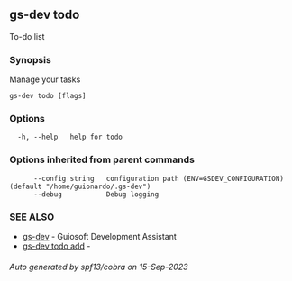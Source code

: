 ## gs-dev todo

To-do list

### Synopsis

Manage your tasks

```
gs-dev todo [flags]
```

### Options

```
  -h, --help   help for todo
```

### Options inherited from parent commands

```
      --config string   configuration path (ENV=GSDEV_CONFIGURATION) (default "/home/guionardo/.gs-dev")
      --debug           Debug logging
```

### SEE ALSO

* [gs-dev](gs-dev.md)	 - Guiosoft Development Assistant
* [gs-dev todo add](gs-dev_todo_add.md)	 -

###### Auto generated by spf13/cobra on 15-Sep-2023
